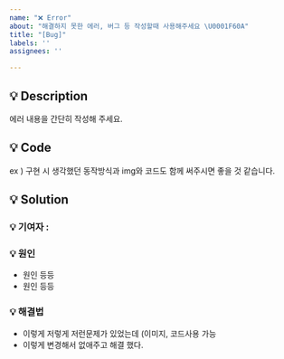 ```yaml
---
name: "❌ Error"
about: "해결하지 못한 에러, 버그 등 작성할때 사용해주세요 \U0001F60A"
title: "[Bug]"
labels: ''
assignees: ''

---
```


## 💡 Description 
에러 내용을 간단히 작성해 주세요.

## 💡 Code 
ex ) 구현 시 생각했던 동작방식과 
img와 코드도 함께 써주시면 좋을 것 같습니다.

## 💡 Solution 

### 💡 기여자 : 

### 💡 원인
- 원인 등등
- 원인 등등

### 💡 해결법
- 이렇게 저렇게 저런문제가 있었는데 (이미지, 코드사용 가능
- 이렇게 변경해서 없애주고 해결 했다.
